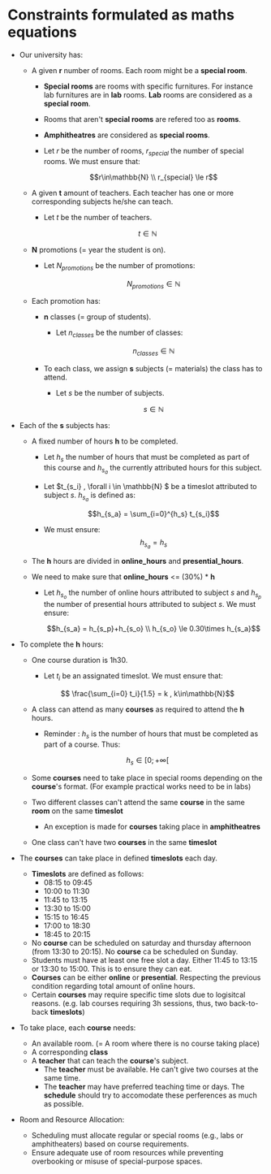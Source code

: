 # Constraints formulated as maths equations

- Our university has:
    - A given **r** number of rooms. Each room might be a **special room**.
        - **Special rooms** are rooms with specific furnitures. For instance lab furnitures are in **lab** rooms. **Lab** rooms are considered as a **special room**.
        - Rooms that aren't **special rooms** are refered too as **rooms**.
        - **Amphitheatres** are considered as **special rooms**.

        - Let $r$ be the number of rooms, $r_{special}$ the number of special rooms. We must ensure that:

            $$r\in\mathbb{N} \\  r_{special} \le r$$

    - A given **t** amount of teachers. Each teacher has one or more corresponding subjects he/she can teach.
        - Let $t$ be the number of teachers.

        $$t \in \mathbb{N}$$ 

    - **N** promotions (= year the student is on).
        - Let $N_{promotions}$ be the number of promotions: 
        
            $$N_{promotions} \in \mathbb{N}$$

    - Each promotion has:
        - **n** classes (= group of students).
            - Let $n_{classes}$ be the number of classes: 
            
            $$n_{classes} \in \mathbb{N}$$
            
        - To each class, we assign **s** subjects (= materials) the class has to attend.
            - Let $s$ be the number of subjects. 
                    
            $$s \in \mathbb{N}$$
              
- Each of the **s** subjects has:
    - A fixed number of hours **h** to be completed.

        - Let $h_s$ the number of hours that must be completed as part of this course and $h_{s_a}$ the currently attributed hours for this subject.

        - Let $t_{s_i} , \forall i \in \mathbb{N} $ be a timeslot attributed to subject $s$. $h_{s_a}$ is defined as:

            $$h_{s_a} = \sum_{i=0}^{h_s} t_{s_i}$$
        
        - We must ensure:
            $$h_{s_a} = h_s$$

    - The **h** hours are divided in **online_hours** and **presential_hours**.
    - We need to make sure that **online_hours** <= (30%) * **h**

        - Let $h_{s_o}$ the number of online hours attributed to subject $s$ and $h_{s_p}$ the number of presential hours attributed to subject $s$. We must ensure:

            $$h_{s_a} = h_{s_p}+h_{s_o} \\ h_{s_o} \le 0.30\times h_{s_a}$$
      
- To complete the **h** hours:
    - One course duration is 1h30.
        - Let $t_i$ be an assignated timeslot. We must ensure that:

        $$ \frac{\sum_{i=0} t_i}{1.5} = k , k\in\mathbb{N}$$


    - A class can attend as many **courses** as required to attend the **h** hours.

        - Reminder : $h_s$ is the number of hours that must be completed as part of a course. Thus:

        $$h_s \in [0; +\infty[$$

    - Some **courses** need to take place in special rooms depending on the **course**'s format. (For example practical works need to be in labs)
    - Two different classes can't attend the same **course** in the same **room** on the same **timeslot**
        - An exception is made for **courses** taking place in **amphitheatres**
    - One class can't have two **courses** in the same **timeslot**
      
- The **courses** can take place in defined **timeslots** each day.
    - **Timeslots** are defined as follows:
        - 08:15 to 09:45
        - 10:00 to 11:30
        - 11:45 to 13:15
        - 13:30 to 15:00
        - 15:15 to 16:45
        - 17:00 to 18:30
        - 18:45 to 20:15
    - No **course** can be scheduled on saturday and thursday afternoon (from 13:30 to 20:15). No **course** ca be scheduled on Sunday.
    - Students must have at least one free slot a day. Either 11:45 to 13:15 or 13:30 to 15:00. This is to ensure they can eat.
    - **Courses** can be either **online** or **presential**. Respecting the previous condition regarding total amount of online hours.
    - Certain **courses** may require specific time slots due to logisitcal reasons. (e.g. lab courses requiring 3h sessions, thus, two back-to-back **timeslots**)
      
- To take place, each **course** needs:
    - An available room. (= A room where there is no course taking place)
    - A corresponding **class**
    - A **teacher** that can teach the **course**'s subject.
        - The **teacher** must be available. He can't give two courses at the same time.
        - The **teacher** may have preferred teaching time or days. The **schedule** should try to accomodate these perferences as much as possible.

- Room and Resource Allocation:
    - Scheduling must allocate regular or special rooms (e.g., labs or amphitheaters) based on course requirements.
    - Ensure adequate use of room resources while preventing overbooking or misuse of special-purpose spaces.